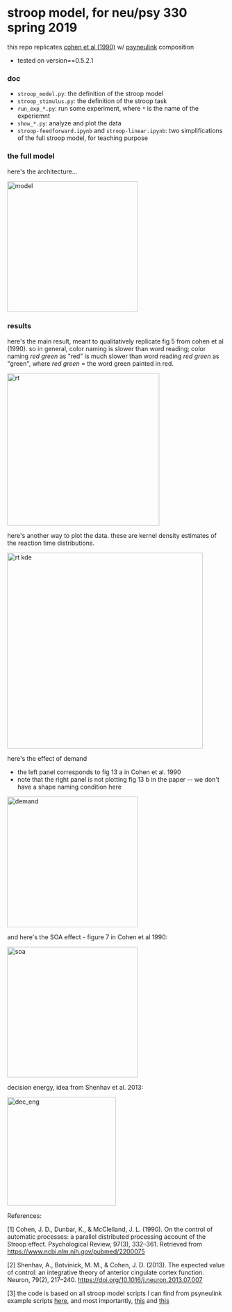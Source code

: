 # stroop model, for neu/psy 330 spring 2019 

this repo replicates 
<a href="https://www.ncbi.nlm.nih.gov/pubmed/2200075">cohen et al (1990)</a>
w/ 
<a href="https://github.com/PrincetonUniversity/PsyNeuLink">psyneulink</a> 
composition 
- tested on version==0.5.2.1

### doc 

- `stroop_model.py`: the definition of the stroop model
- `stroop_stimulus.py`: the definition of the stroop task
- `run_exp_*.py`: run some experiment, where `*` is the name of the experiemnt
- `show_*.py`: analyze and plot the data 
- `stroop-feedforward.ipynb` and `stroop-linear.ipynb`: two simplifications of the full stroop model, for teaching purpose


### the full model

here's the architecture... 

<img src="https://github.com/qihongl/stroop-pnlcomp/blob/master/imgs/STROOP-model.png" alt="model" height=300px>

### results

here's the main result, meant to qualitatively replicate fig 5 from cohen et al (1990). so in general, color naming is slower than word reading; color naming *red green* as "red" is much slower than word reading *red green* as "green", where *red green* = the word green painted in red. 

<img src="https://github.com/qihongl/stroop-pnlcomp/blob/master/imgs/stroop.png" alt="rt" height=350px>


here's another way to plot the data. these are kernel density estimates of the reaction time distributions.  

<img src="https://github.com/qihongl/stroop-pnlcomp/blob/master/imgs/rt_kde.png" alt="rt kde" height=450px>

here's the effect of demand 
- the left panel corresponds to fig 13 a in Cohen et al. 1990
- note that the right panel is not plotting fig 13 b in the paper -- we don't have a shape naming condition here 

<img src="https://github.com/qihongl/stroop-cohen-etal-1990/blob/master/imgs/demand.png" alt="demand" height=300px>


and here's the SOA effect - figure 7 in Cohen et al 1990: 

<img src="https://github.com/qihongl/stroop-pnlcomp/blob/master/imgs/soa.png" alt="soa" height=300px>


decision energy, idea from Shenhav et al. 2013: 

<img src="https://github.com/qihongl/stroop-cohen-etal-1990/blob/master/imgs/dec_act.png" alt="dec_eng" height=250px>




References: 

[1] Cohen, J. D., Dunbar, K., & McClelland, J. L. (1990). On the control of automatic processes: a parallel distributed processing account of the Stroop effect. Psychological Review, 97(3), 332–361. Retrieved from https://www.ncbi.nlm.nih.gov/pubmed/2200075

[2] Shenhav, A., Botvinick, M. M., & Cohen, J. D. (2013). The expected value of control: an integrative theory of anterior cingulate cortex function. Neuron, 79(2), 217–240. https://doi.org/10.1016/j.neuron.2013.07.007

[3] the code is based on all stroop model scripts I can find from psyneulink example scripts 
<a href="https://github.com/PrincetonUniversity/PsyNeuLink/tree/master/Scripts">here</a>, 
and most importantly,
<a href="https://github.com/PrincetonUniversity/PsyNeuLink/blob/master/Scripts/Examples/Stroop%20Basic.py">this</a> 
and 
<a href="https://github.com/PrincetonUniversity/PsyNeuLink/blob/master/Scripts/Laura%20Stroop.py">this</a>

